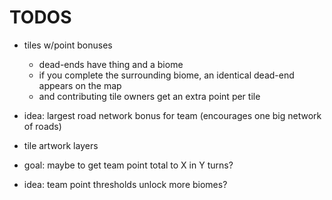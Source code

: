 # TODOS

- tiles w/point bonuses
  - dead-ends have thing and a biome
  - if you complete the surrounding biome, an identical dead-end appears on the map
  - and contributing tile owners get an extra point per tile

- idea: largest road network bonus for team (encourages one big network of roads)

- tile artwork layers

- goal: maybe to get team point total to X in Y turns?

- idea: team point thresholds unlock more biomes?
